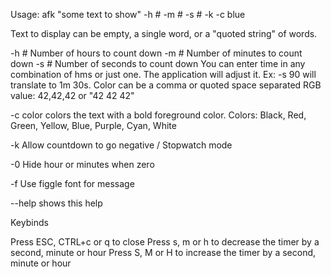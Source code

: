 
Usage: afk "some text to show" -h # -m # -s # -k -c blue

Text to display can be empty, a single word, or a "quoted string" of words.

-h #  Number of hours to count down
-m #  Number of minutes to count down
-s #  Number of seconds to count down
You can enter time in any combination of hms or just one.
The application will adjust it. Ex: -s 90 will translate to 1m 30s.
Color can be a comma or quoted space separated RGB value: 42,42,42 or "42 42 42"

-c color  colors the text with a bold foreground color.
Colors: Black, Red, Green, Yellow, Blue, Purple, Cyan, White

-k  Allow countdown to go negative / Stopwatch mode

-0 Hide hour or minutes when zero

-f Use figgle font for message

--help  shows this help

Keybinds

Press ESC, CTRL+c or q to close
Press s, m or h to decrease the timer by a second, minute or hour
Press S, M or H to increase the timer by a second, minute or hour
